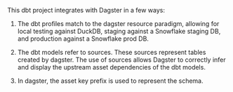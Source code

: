 This dbt project integrates with Dagster in a few ways:

1. The dbt profiles match to the dagster resource paradigm, allowing for local testing against DuckDB, staging against a Snowflake staging DB, and production against a Snowflake prod DB.

2. The dbt models refer to sources. These sources represent tables created by dagster. The use of sources allows Dagster to correctly infer and display the upstream asset dependencies of the dbt models. 

3. In dagster, the asset key prefix is used to represent the schema.
